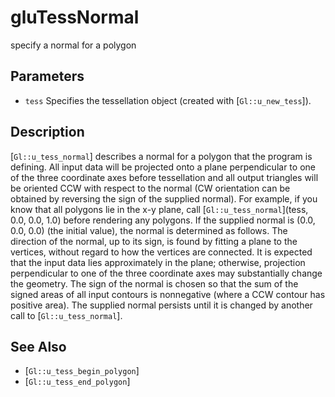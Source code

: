 # gluTessNormal
specify a normal for a polygon

## Parameters
- `tess`
  Specifies the tessellation object (created with [`Gl::u_new_tess`]).

## Description
[`Gl::u_tess_normal`] describes a normal for a polygon that the
  program is defining. All input data will be projected onto a plane
  perpendicular to one of the three coordinate axes before tessellation
  and all output triangles will be oriented CCW with respect to the
  normal (CW orientation can be obtained by reversing the sign of the
  supplied normal). For example, if you know that all polygons lie in
  the x-y plane, call [`Gl::u_tess_normal`](tess, 0.0, 0.0, 1.0) before
  rendering any polygons.
If the supplied normal is (0.0, 0.0, 0.0) (the initial value), the
  normal is determined as follows. The direction of the normal, up to
  its sign, is found by fitting a plane to the vertices, without regard
  to how the vertices are connected. It is expected that the input data
  lies approximately in the plane; otherwise, projection perpendicular
  to one of the three coordinate axes may substantially change the
  geometry. The sign of the normal is chosen so that the sum of the
  signed areas of all input contours is nonnegative (where a CCW contour
  has positive area).
The supplied normal persists until it is changed by another call to
  [`Gl::u_tess_normal`].

## See Also
- [`Gl::u_tess_begin_polygon`]
- [`Gl::u_tess_end_polygon`]

